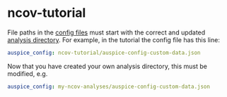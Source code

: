 # ncov-tutorial

<!-- TODO: update links -->

File paths in the [config files] must start with the correct and updated [analysis directory]. For example, in the tutorial the config file has this line:

```yaml
auspice_config: ncov-tutorial/auspice-config-custom-data.json
```

Now that you have created your own analysis directory, this must be modified, e.g.

```yaml
auspice_config: my-ncov-analyses/auspice-config-custom-data.json
```

[config files]: https://nextstrain--894.org.readthedocs.build/projects/ncov/en/894/reference/glossary.html#term-config-file
[analysis directory]: https://nextstrain--894.org.readthedocs.build/projects/ncov/en/894/reference/glossary.html#term-analysis-directory
